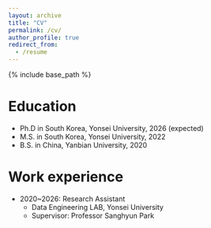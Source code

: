 ```yaml
---
layout: archive
title: "CV"
permalink: /cv/
author_profile: true
redirect_from:
  - /resume
---
```


{% include base_path %}

Education
======
* Ph.D in South Korea, Yonsei University, 2026 (expected)
* M.S. in South Korea, Yonsei University, 2022
* B.S. in China, Yanbian University, 2020

Work experience
======
* 2020~2026: Research Assistant
  * Data Engineering LAB, Yonsei University
  * Supervisor: Professor Sanghyun Park
